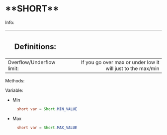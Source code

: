 <h1> **SHORT** </h1>

Info:

| <h2>Definitions:</h2>     |     |                                                             |
| ------------------------- | --- | ----------------------------------------------------------: |
| Overflow/Underflow limit: |     | If you go over max or under low it will just to the max/min |

Methods:

Variable:

- Min
  ```java
    short var = Short.MIN_VALUE
  ```
- Max
  ```java
    short var = Short.MAX_VALUE
  ```
